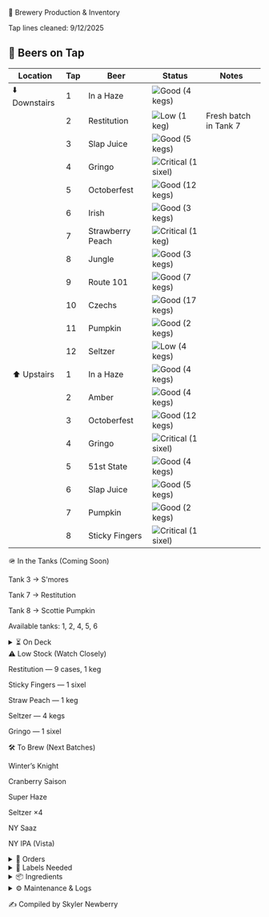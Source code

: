 🍻 Brewery Production & Inventory

Tap lines cleaned: 9/12/2025
## 🍺 Beers on Tap  

| Location   | Tap | Beer             | Status | Notes |
|------------|-----|------------------|--------|-------|
| ⬇️ Downstairs | 1   | In a Haze        | ![Good](https://img.shields.io/badge/Stock-Good-green) (4 kegs) |  |
|            | 2   | Restitution       | ![Low](https://img.shields.io/badge/Stock-Low-yellow) (1 keg) | Fresh batch in Tank 7 |
|            | 3   | Slap Juice        | ![Good](https://img.shields.io/badge/Stock-Good-green) (5 kegs) |  |
|            | 4   | Gringo            | ![Critical](https://img.shields.io/badge/Stock-Critical-red) (1 sixel) |  |
|            | 5   | Octoberfest       | ![Good](https://img.shields.io/badge/Stock-Good-green) (12 kegs) |  |
|            | 6   | Irish             | ![Good](https://img.shields.io/badge/Stock-Good-green) (3 kegs) |  |
|            | 7   | Strawberry Peach  | ![Critical](https://img.shields.io/badge/Stock-Critical-red) (1 keg) |  |
|            | 8   | Jungle            | ![Good](https://img.shields.io/badge/Stock-Good-green) (3 kegs) |  |
|            | 9   | Route 101         | ![Good](https://img.shields.io/badge/Stock-Good-green) (7 kegs) |  |
|            | 10  | Czechs            | ![Good](https://img.shields.io/badge/Stock-Good-green) (17 kegs) |  |
|            | 11  | Pumpkin           | ![Good](https://img.shields.io/badge/Stock-Good-green) (2 kegs) |  |
|            | 12  | Seltzer           | ![Low](https://img.shields.io/badge/Stock-Low-yellow) (4 kegs) |  |
| ⬆️ Upstairs   | 1   | In a Haze        | ![Good](https://img.shields.io/badge/Stock-Good-green) (4 kegs) |  |
|            | 2   | Amber             | ![Good](https://img.shields.io/badge/Stock-Good-green) (4 kegs) |  |
|            | 3   | Octoberfest       | ![Good](https://img.shields.io/badge/Stock-Good-green) (12 kegs) |  |
|            | 4   | Gringo            | ![Critical](https://img.shields.io/badge/Stock-Critical-red) (1 sixel) |  |
|            | 5   | 51st State        | ![Good](https://img.shields.io/badge/Stock-Good-green) (4 kegs) |  |
|            | 6   | Slap Juice        | ![Good](https://img.shields.io/badge/Stock-Good-green) (5 kegs) |  |
|            | 7   | Pumpkin           | ![Good](https://img.shields.io/badge/Stock-Good-green) (2 kegs) |  |
|            | 8   | Sticky Fingers    | ![Critical](https://img.shields.io/badge/Stock-Critical-red) (1 sixel) |  |


🪖 In the Tanks (Coming Soon)

Tank 3 → S'mores

Tank 7 → Restitution

Tank 8 → Scottie Pumpkin

Available tanks: 1, 2, 4, 5, 6

<details> <summary>⏳ On Deck</summary>

She’s a Peach (7)

Road Soda (2 sixels)

99 Problems (3)

Mole Stout (3)

Cider (4 sixels)

Juicy Haze (2 sixels)

My Boy Blue (4)

Jacks (2)

Founders Sept (7)

Hindsight (1 sixel)

Founders Oct (7)

</details>
⚠️ Low Stock (Watch Closely)

Restitution — 9 cases, 1 keg

Sticky Fingers — 1 sixel

Straw Peach — 1 keg

Seltzer — 4 kegs

Gringo — 1 sixel

🛠 To Brew (Next Batches)

Winter’s Knight

Cranberry Saison

Super Haze

Seltzer ×4

NY Saaz

NY IPA (Vista)

<details> <summary>📑 Orders</summary>

Eagle (10/02): Restitution — 16 kegs, 12 sixels

</details>
<details> <summary>🧻 Labels Needed</summary>

Upcoming Brews:

Winter’s Knight

Super Haze

Inventory:

Boston South Irish Stout

S’mores

New West Coast

Founders Sept

Cherry Pineapple Sour

</details>
<details> <summary>📦 Ingredients</summary>

Needed:

Galaxy — 44 lbs

Amarillo — 44 lbs

<details> <summary>🌿 Hops On Hand</summary>
A–C

Amarillo —
(5 lbs)

Azacca —
(33 lbs)

Centennial —
(221 lbs)

Chinook —
(5 lbs)

Citra —
(80 lbs)

D–N

El Dorado —
(27 lbs)

Mandarina —
(5 lbs)

Nugget —
(27 lbs)

NY Chinook —
(11 lbs)

S–Z

Saaz —
(11 lbs)

Simcoe —
(33 lbs)

Vallestia —
(38 lbs)

Warrior —
(5 lbs)

Zeus —
(33 lbs)

32 DE 2021 —
(11 lbs)

</details>
</details>
<details> <summary>⚙️ Maintenance & Logs</summary>

Canning Line:

Greased 9/31

Replaced fill O-rings 9/28

Gland O-rings & spring 5/2

Other:

Mash grate cleaned 8/1

Water filters replaced 9/22

Safety / Quality / Maintenance

9/22: Left boils on → burn tops. Investigating with caustic + acid cycle.

9/1: Glycol chiller off. Glycol very low; topped off and restarted.

Checklists

Chiller Filter: [needs update]

Keggernut: None currently

Big Cooler Temp: 40°F (10/02)

Future Maintenance

New water barrier

Fix water softener

Paint floors

Glycol chiller pump bypassed — needs new fuses (received 5/27, waiting to install)

</details>

✍️ Compiled by Skyler Newberry
